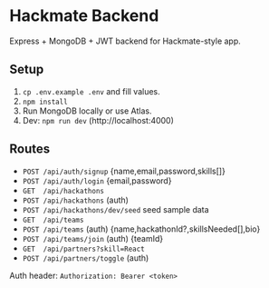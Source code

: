 
# Hackmate Backend

Express + MongoDB + JWT backend for Hackmate-style app.

## Setup
1. `cp .env.example .env` and fill values.
2. `npm install`
3. Run MongoDB locally or use Atlas.
4. Dev: `npm run dev` (http://localhost:4000)

## Routes
- `POST /api/auth/signup` {name,email,password,skills[]}
- `POST /api/auth/login` {email,password}
- `GET  /api/hackathons`
- `POST /api/hackathons` (auth)
- `POST /api/hackathons/dev/seed` seed sample data
- `GET  /api/teams`
- `POST /api/teams` (auth) {name,hackathonId?,skillsNeeded[],bio}
- `POST /api/teams/join` (auth) {teamId}
- `GET  /api/partners?skill=React`
- `POST /api/partners/toggle` (auth)

Auth header: `Authorization: Bearer <token>`
